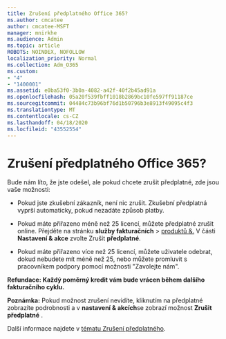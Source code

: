 ```yaml
---
title: Zrušení předplatného Office 365?
ms.author: cmcatee
author: cmcatee-MSFT
manager: mnirkhe
ms.audience: Admin
ms.topic: article
ROBOTS: NOINDEX, NOFOLLOW
localization_priority: Normal
ms.collection: Adm_O365
ms.custom:
- "4"
- "1400001"
ms.assetid: e0ba53f0-3b0a-4082-a42f-40f2b45ad91a
ms.openlocfilehash: 05a20f539fbff1018b2869bc10fe597ff91187ce
ms.sourcegitcommit: 04484c73b96bf76d1b50796b3e8913f49095c4f3
ms.translationtype: MT
ms.contentlocale: cs-CZ
ms.lasthandoff: 04/18/2020
ms.locfileid: "43552554"
---
```

# <a name="canceling-your-office-365-subscription"></a>Zrušení předplatného Office 365?

Bude nám líto, že jste odešel, ale pokud chcete zrušit předplatné, zde jsou vaše možnosti:
  
- Pokud jste zkušební zákazník, není nic zrušit. Zkušební předplatná vyprší automaticky, pokud nezadáte způsob platby.

- Pokud máte přiřazeno méně než 25 licencí, můžete předplatné zrušit online. Přejděte na stránku **služby fakturačních** \> [produktů &.](https://go.microsoft.com/fwlink/p/?linkid=842054) V části **Nastavení & akce** zvolte Zrušit **předplatné**.

- Pokud máte přiřazeno více než 25 licencí, můžete uživatele odebrat, dokud nebudete mít méně než 25, nebo můžete promluvit s pracovníkem podpory pomocí možnosti "Zavolejte nám".
  
**Refundace: Každý poměrný kredit vám bude vrácen během dalšího fakturačního cyklu.** 

**Poznámka:** Pokud možnost zrušení nevidíte, kliknutím na předplatné zobrazíte podrobnosti a v **nastavení & akcích**se zobrazí možnost **Zrušit předplatné** . 

Další informace najdete v [tématu Zrušení předplatného](https://docs.microsoft.com/office365/admin/subscriptions-and-billing/cancel-your-subscription).